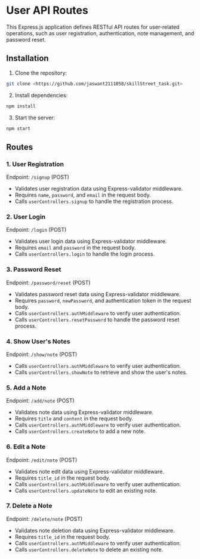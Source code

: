 
# User API Routes

This Express.js application defines RESTful API routes for user-related operations, such as user registration, authentication, note management, and password reset.

## Installation

1. Clone the repository:

```bash
git clone <https://github.com/jaswant2111058/skillStreet_task.git>
```

2. Install dependencies:

```bash
npm install
```

3. Start the server:

```bash
npm start
```

## Routes

### 1. User Registration

Endpoint: `/signup` (POST)

- Validates user registration data using Express-validator middleware.
- Requires `name`, `password`, and `email` in the request body.
- Calls `userControllers.signup` to handle the registration process.

### 2. User Login

Endpoint: `/login` (POST)

- Validates user login data using Express-validator middleware.
- Requires `email` and `password` in the request body.
- Calls `userControllers.login` to handle the login process.

### 3. Password Reset

Endpoint: `/password/reset` (POST)

- Validates password reset data using Express-validator middleware.
- Requires `password`, `newPassword`, and authentication token in the request body.
- Calls `userControllers.authMiddleware` to verify user authentication.
- Calls `userControllers.resetPassword` to handle the password reset process.

### 4. Show User's Notes

Endpoint: `/show/note` (POST)

- Calls `userControllers.authMiddleware` to verify user authentication.
- Calls `userControllers.showNote` to retrieve and show the user's notes.

### 5. Add a Note

Endpoint: `/add/note` (POST)

- Validates note data using Express-validator middleware.
- Requires `title` and `content` in the request body.
- Calls `userControllers.authMiddleware` to verify user authentication.
- Calls `userControllers.createNote` to add a new note.

### 6. Edit a Note

Endpoint: `/edit/note` (POST)

- Validates note edit data using Express-validator middleware.
- Requires `title_id` in the request body.
- Calls `userControllers.authMiddleware` to verify user authentication.
- Calls `userControllers.updateNote` to edit an existing note.

### 7. Delete a Note

Endpoint: `/delete/note` (POST)

- Validates note deletion data using Express-validator middleware.
- Requires `title_id` in the request body.
- Calls `userControllers.authMiddleware` to verify user authentication.
- Calls `userControllers.deleteNote` to delete an existing note.
